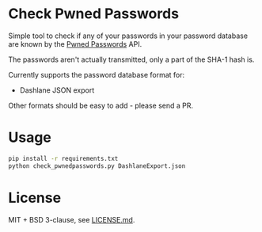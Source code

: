 # Check Pwned Passwords

Simple tool to check if any of your passwords in your password database
are known by the [Pwned Passwords](https://haveibeenpwned.com/Passwords)
API.

The passwords aren't actually transmitted, only a part of the SHA-1 hash
is.

Currently supports the password database format for:

 - Dashlane JSON export

Other formats should be easy to add - please send a PR.

# Usage

```bash
pip install -r requirements.txt
python check_pwnedpasswords.py DashlaneExport.json
```

# License

MIT + BSD 3-clause, see [LICENSE.md](LICENSE.md).
